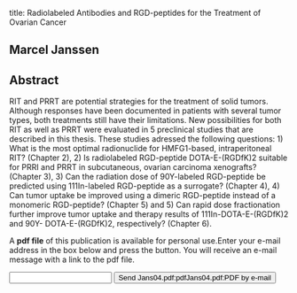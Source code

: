title: Radiolabeled Antibodies and RGD-peptides for the Treatment of Ovarian Cancer

## Marcel Janssen

## Abstract
RIT and PRRT are potential strategies for the treatment of solid tumors. Although responses have been documented in patients with several tumor types, both treatments still have their limitations. New possibilities for both RIT as well as PRRT were evaluated in 5 preclinical studies that are described in this thesis. These studies adressed the following questions: 1) What is the most optimal radionuclide for HMFG1-based, intraperitoneal RIT? (Chapter 2), 2) Is radiolabeled RGD-peptide DOTA-E-(RGDfK)2 suitable for PRRI and PRRT in subcutaneous, ovarian carcinoma xenografts? (Chapter 3), 3) Can the radiation dose of 90Y-labeled RGD-peptide be predicted using 111In-labeled RGD-peptide as a surrogate? (Chapter 4), 4) Can tumor uptake be improved using a dimeric RGD-peptide instead of a monomeric RGD-peptide? (Chapter 5) and 5) Can rapid dose fractionation further improve tumor uptake and therapy results of 111In-DOTA-E-(RGDfK)2 and 90Y- DOTA-E-(RGDfK)2, respectively? (Chapter 6).

A <b>pdf file</b> of this publication is available for personal use.Enter your e-mail address in the box below and press the button. You will receive an e-mail message with a link to the pdf file.
<form action="sender.php">  <input type="text" name="email">  <input type="submit" value="Send Jans04.pdf:pdfJans04.pdf:PDF by e-mail"></form>